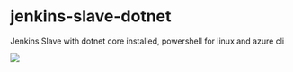 # jenkins-slave-dotnet
Jenkins Slave with dotnet core installed, powershell for linux and azure cli

[![](https://images.microbadger.com/badges/image/rdissertori/jenkins-slave-dotnet.svg)](http://microbadger.com/images/rdissertori/jenkins-slave-dotnet)
